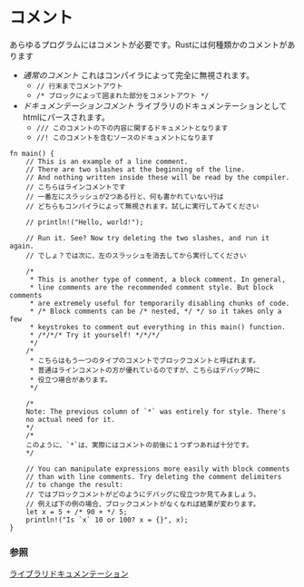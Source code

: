 <!--
# Comments
-->
# コメント

<!--
Any program requires comments, and Rust supports
a few different varieties:
-->
あらゆるプログラムにはコメントが必要です。Rustには何種類かのコメントがあります

<!--
* *Regular comments* which are ignored by the compiler:
  * `// Line comments which go to the end of the line.`
  * `/* Block comments which go to the closing delimiter. */`
* *Doc comments* which are parsed into HTML library [documentation][docs]:
  * `/// Generate library docs for the following item.`
  * `//! Generate library docs for the enclosing item.`
-->
* *通常のコメント* これはコンパイラによって完全に無視されます。
  * `// 行末までコメントアウト`
  * `/* ブロックによって囲まれた部分をコメントアウト */`
* *ドキュメンテーションコメント* ライブラリのドキュメンテーションとしてhtmlにパースされます。
  * `/// このコメントの下の内容に関するドキュメントとなります`
  * `//! このコメントを含むソースのドキュメントになります`

```rust,editable
fn main() {
    // This is an example of a line comment.
    // There are two slashes at the beginning of the line.
    // And nothing written inside these will be read by the compiler.
    // こちらはラインコメントです
    // 一番左にスラッシュが2つある行と、何も書かれていない行は
    // どちらもコンパイラによって無視されます。試しに実行してみてください

    // println!("Hello, world!");

    // Run it. See? Now try deleting the two slashes, and run it again.
    // でしょ？では次に、左のスラッシュを消去してから実行してください

    /*
     * This is another type of comment, a block comment. In general,
     * line comments are the recommended comment style. But block comments
     * are extremely useful for temporarily disabling chunks of code.
     * /* Block comments can be /* nested, */ */ so it takes only a few
     * keystrokes to comment out everything in this main() function.
     * /*/*/* Try it yourself! */*/*/
     */
    /*
     * こちらはもう一つのタイプのコメントでブロックコメントと呼ばれます。
     * 普通はラインコメントの方が優れているのですが、こちらはデバッグ時に
     * 役立つ場合があります。
     */

    /*
    Note: The previous column of `*` was entirely for style. There's
    no actual need for it.
    */
    /*
    このように、`*`は、実際にはコメントの前後に１つずつあれば十分です。
    */

    // You can manipulate expressions more easily with block comments
    // than with line comments. Try deleting the comment delimiters
    // to change the result:
    // ではブロックコメントがどのようにデバッグに役立つか見てみましょう。
    // 例えば下の例の場合、ブロックコメントがなくなれば結果が変わります。
    let x = 5 + /* 90 + */ 5;
    println!("Is `x` 10 or 100? x = {}", x);
}

```

<!--
### See also:
-->
### 参照

<!--
[Library documentation][docs]
-->
[ライブラリドキュメンテーション][docs]

[docs]: ../meta/doc.md
